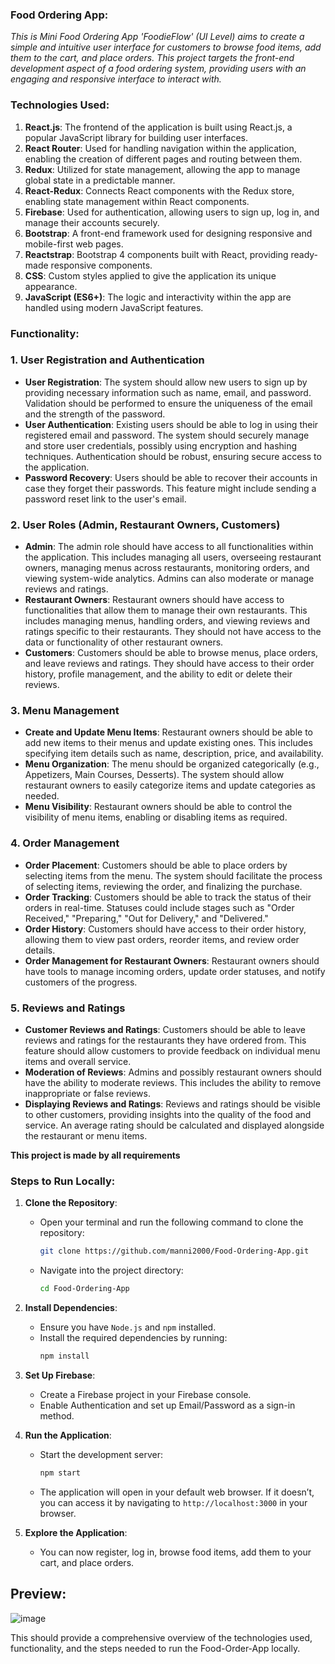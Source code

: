 ### Food Ordering App:
*This is Mini Food Ordering App 'FoodieFlow' (UI Level) aims to create a simple and intuitive
user interface for customers to browse food items, add them to the cart, and
place orders. This project targets the front-end development aspect of a food
ordering system, providing users with an engaging and responsive interface to
interact with.*

### Technologies Used:
1. **React.js**: The frontend of the application is built using React.js, a popular JavaScript library for building user interfaces.
2. **React Router**: Used for handling navigation within the application, enabling the creation of different pages and routing between them.
3. **Redux**: Utilized for state management, allowing the app to manage global state in a predictable manner.
4. **React-Redux**: Connects React components with the Redux store, enabling state management within React components.
5. **Firebase**: Used for authentication, allowing users to sign up, log in, and manage their accounts securely.
6. **Bootstrap**: A front-end framework used for designing responsive and mobile-first web pages.
7. **Reactstrap**: Bootstrap 4 components built with React, providing ready-made responsive components.
8. **CSS**: Custom styles applied to give the application its unique appearance.
9. **JavaScript (ES6+)**: The logic and interactivity within the app are handled using modern JavaScript features.

### Functionality:
### 1. **User Registration and Authentication**
   - **User Registration**: The system should allow new users to sign up by providing necessary information such as name, email, and password. Validation should be performed to ensure the uniqueness of the email and the strength of the password.
   - **User Authentication**: Existing users should be able to log in using their registered email and password. The system should securely manage and store user credentials, possibly using encryption and hashing techniques. Authentication should be robust, ensuring secure access to the application.
   - **Password Recovery**: Users should be able to recover their accounts in case they forget their passwords. This feature might include sending a password reset link to the user's email.

### 2. **User Roles (Admin, Restaurant Owners, Customers)**
   - **Admin**: The admin role should have access to all functionalities within the application. This includes managing all users, overseeing restaurant owners, managing menus across restaurants, monitoring orders, and viewing system-wide analytics. Admins can also moderate or manage reviews and ratings.
   - **Restaurant Owners**: Restaurant owners should have access to functionalities that allow them to manage their own restaurants. This includes managing menus, handling orders, and viewing reviews and ratings specific to their restaurants. They should not have access to the data or functionality of other restaurant owners.
   - **Customers**: Customers should be able to browse menus, place orders, and leave reviews and ratings. They should have access to their order history, profile management, and the ability to edit or delete their reviews.

### 3. **Menu Management**
   - **Create and Update Menu Items**: Restaurant owners should be able to add new items to their menus and update existing ones. This includes specifying item details such as name, description, price, and availability.
   - **Menu Organization**: The menu should be organized categorically (e.g., Appetizers, Main Courses, Desserts). The system should allow restaurant owners to easily categorize items and update categories as needed.
   - **Menu Visibility**: Restaurant owners should be able to control the visibility of menu items, enabling or disabling items as required.

### 4. **Order Management**
   - **Order Placement**: Customers should be able to place orders by selecting items from the menu. The system should facilitate the process of selecting items, reviewing the order, and finalizing the purchase.
   - **Order Tracking**: Customers should be able to track the status of their orders in real-time. Statuses could include stages such as "Order Received," "Preparing," "Out for Delivery," and "Delivered."
   - **Order History**: Customers should have access to their order history, allowing them to view past orders, reorder items, and review order details.
   - **Order Management for Restaurant Owners**: Restaurant owners should have tools to manage incoming orders, update order statuses, and notify customers of the progress.

### 5. **Reviews and Ratings**
   - **Customer Reviews and Ratings**: Customers should be able to leave reviews and ratings for the restaurants they have ordered from. This feature should allow customers to provide feedback on individual menu items and overall service.
   - **Moderation of Reviews**: Admins and possibly restaurant owners should have the ability to moderate reviews. This includes the ability to remove inappropriate or false reviews.
   - **Displaying Reviews and Ratings**: Reviews and ratings should be visible to other customers, providing insights into the quality of the food and service. An average rating should be calculated and displayed alongside the restaurant or menu items.

**This project is made by all requirements**

### Steps to Run Locally:
1. **Clone the Repository**:
   - Open your terminal and run the following command to clone the repository:
     ```bash
     git clone https://github.com/manni2000/Food-Ordering-App.git
     ```
   - Navigate into the project directory:
     ```bash
     cd Food-Ordering-App
     ```

2. **Install Dependencies**:
   - Ensure you have `Node.js` and `npm` installed.
   - Install the required dependencies by running:
     ```bash
     npm install
     ```

3. **Set Up Firebase**:
   - Create a Firebase project in your Firebase console.
   - Enable Authentication and set up Email/Password as a sign-in method.
   
4. **Run the Application**:
   - Start the development server:
     ```bash
     npm start
     ```
   - The application will open in your default web browser. If it doesn’t, you can access it by navigating to `http://localhost:3000` in your browser.

5. **Explore the Application**:
   - You can now register, log in, browse food items, add them to your cart, and place orders.
  
## Preview:
![image](https://github.com/user-attachments/assets/8e9a1535-1d6c-41c3-acc5-432d68e74e17)

This should provide a comprehensive overview of the technologies used, functionality, and the steps needed to run the Food-Order-App locally.
